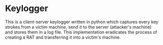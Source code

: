 # Keylogger
This is a client-server keylogger written in python which captures every key strokes from a victim machine, send it to the server (attacker's machine) and stores them in a log file. This implementation eradicates the process of creating a RAT and transferring it into a victim's machine.
